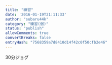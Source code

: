 ```yaml
---
title: "練習"
date: '2016-01-19T21:11:33'
author: "subaru44k"
category: "練習(弱)"
status: "publish"
allowComments: true
convertBreaks: false
entryHash: "7568359a7d8410d14f42c0f50cfb2e46"
---
```

30分ジョグ

